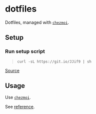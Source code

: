 # dotfiles

Dotfiles, managed with [`chezmoi`](https://github.com/twpayne/chezmoi).

## Setup ##

### Run setup script ###
> `curl -sL https://git.io/JJif9 | sh`

[Source](https://gist.github.com/jasonmorganson/8a6fae35533bba8594a3e05e0bbe2f4d)

## Usage ##

Use [`chezmoi`](https://github.com/twpayne/chezmoi).

See [reference](https://www.chezmoi.io/docs/reference/).
